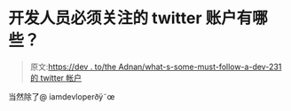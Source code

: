 # 开发人员必须关注的 twitter 账户有哪些？

> 原文:[https://dev . to/the Adnan/what-s-some-must-follow-a-dev-231 的 twitter 帐户](https://dev.to/theadnan/what-are-some-must-follow-twitter-accounts-for-a-dev-231)

当然除了@ iamdevloperðÿ˜œ
